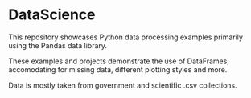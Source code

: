 # DataScience
This repository showcases Python data processing examples primarily using the Pandas data library.  

These examples and projects demonstrate the use of DataFrames, accomodating for missing data, different plotting styles and more.

Data is mostly taken from government and scientific .csv collections.
